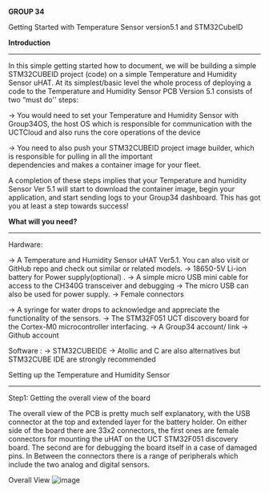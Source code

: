 **GROUP 34**

Getting Started with Temperature Sensor version5.1 and STM32CubeID

**Introduction**
_________________________________________________________________________________

In this simple getting started how to document, we will be building a simple STM32CUBEID project (code) on a simple Temperature and Humidity Sensor uHAT. At its simplest/basic level the whole process of deploying  a code to the Temperature and Humidity Sensor PCB Version 5.1 consists of two “must do'' steps:

→ You would need to set your Temperature and Humidity Sensor with Group34OS, the  host OS which is responsible for  communication with the UCTCloud and also runs the core operations of the device

→  You need to also push your STM32CUBEID project image builder, which is responsible for pulling in all the important   
   dependencies and makes a container image for your fleet.
   
A completion of these steps implies that your Temperature and humidity Sensor Ver 5.1 will start to download the container image, begin your application, and start sending logs to your Group34 dashboard. This has got you at least a step towards success!


**What will you need?**
__________________________________________________________________________________
Hardware:


→ A Temperature and Humidity Sensor uHAT Ver5.1. You can also visit or GitHub repo and check out similar or related
                models.
→  18650-5V Li-ion battery for Power supply(optional) .
→ A simple micro USB mini cable for access to the CH340G transceiver and debugging
→ The micro USB can also be used for power supply.
→ Female connectors 

→ A syringe for water drops to acknowledge and appreciate the functionality of the sensors.
→ The STM32F051 UCT discovery board for the Cortex-M0 microcontroller interfacing.
→ A Group34 account/ link
→ Github account   


Software :
    →  STM32CUBEIDE
     →   Atollic and C are also alternatives but STM32CUBE IDE are strongly recommended

Setting up the Temperature and Humidity Sensor
 _________________________________________________________

Step1: Getting the overall view of the board

The overall view of the PCB is pretty much self explanatory, with the USB connector at the top and extended layer for the battery holder. On either side of the board there are 33x2 connectors, the first ones are female connectors  for mounting the uHAT on the UCT STM32F051 discovery board. The second are for debugging the board itself in a case of damaged pins. In Between the connectors there is a range of peripherals which include the two analog and digital sensors.

Overall View
![image](https://user-images.githubusercontent.com/104798529/169913284-c4d1d511-424b-46f6-9c91-e4e7bc53d049.png)




